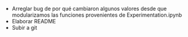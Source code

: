 - Arreglar bug de por qué cambiaron algunos valores desde que modularizamos las funciones provenientes de Experimentation.ipynb
- Elaborar README
- Subir a git